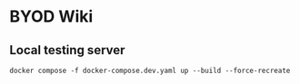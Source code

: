 # BYOD Wiki

## Local testing server
```
docker compose -f docker-compose.dev.yaml up --build --force-recreate
```
